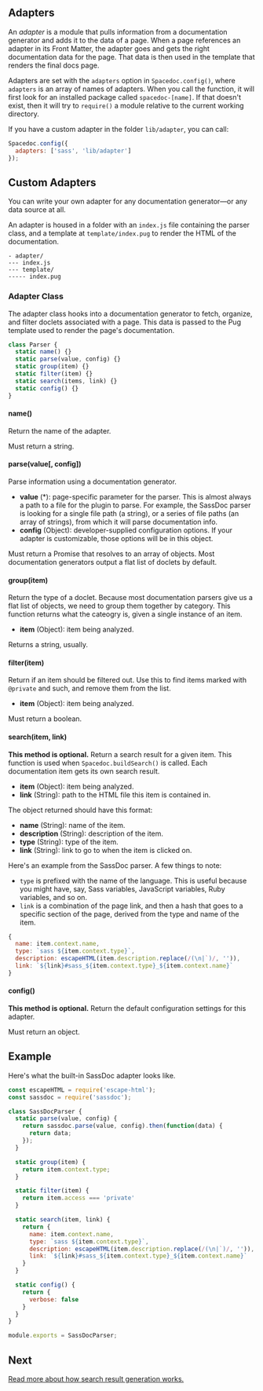 ## Adapters

An *adapter* is a module that pulls information from a documentation generator and adds it to the data of a page. When a page references an adapter in its Front Matter, the adapter goes and gets the right documentation data for the page. That data is then used in the template that renders the final docs page.

Adapters are set with the `adapters` option in `Spacedoc.config()`, where `adapters` is an array of names of adapters. When you call the function, it will first look for an installed package called `spacedoc-[name]`. If that doesn't exist, then it will try to `require()` a module relative to the current working directory.

If you have a custom adapter in the folder `lib/adapter`, you can call:

```js
Spacedoc.config({
  adapters: ['sass', 'lib/adapter']
});
```

## Custom Adapters

You can write your own adapter for any documentation generator&mdash;or any data source at all.

An adapter is housed in a folder with an `index.js` file containing the parser class, and a template at `template/index.pug` to render the HTML of the documentation.

```
- adapter/
--- index.js
--- template/
----- index.pug
```

### Adapter Class

The adapter class hooks into a documentation generator to fetch, organize, and filter doclets associated with a page. This data is passed to the Pug template used to render the page's documentation.

```js
class Parser {
  static name() {}
  static parse(value, config) {}
  static group(item) {}
  static filter(item) {}
  static search(items, link) {}
  static config() {}
}
```

#### name()

Return the name of the adapter.

Must return a string.

#### parse(value[, config])

Parse information using a documentation generator.

- **value** (\*): page-specific parameter for the parser. This is almost always a path to a file for the plugin to parse. For example, the SassDoc parser is looking for a single file path (a string), or a series of file paths (an array of strings), from which it will parse documentation info.
- **config** (Object): developer-supplied configuration options. If your adapter is customizable, those options will be in this object.

Must return a Promise that resolves to an array of objects. Most documentation generators output a flat list of doclets by default.

#### group(item)

Return the type of a doclet. Because most documentation parsers give us a flat list of objects, we need to group them together by category. This function returns what the cateogry is, given a single instance of an item.

- **item** (Object): item being analyzed.

Returns a string, usually.

#### filter(item)

Return if an item should be filtered out. Use this to find items marked with `@private` and such, and remove them from the list.

- **item** (Object): item being analyzed.

Must return a boolean.

#### search(item, link)

**This method is optional.** Return a search result for a given item. This function is used when `Spacedoc.buildSearch()` is called. Each documentation item gets its own search result.

- **item** (Object): item being analyzed.
- **link** (String): path to the HTML file this item is contained in.

The object returned should have this format:

- **name** (String): name of the item.
- **description** (String): description of the item.
- **type** (String): type of the item.
- **link** (String): link to go to when the item is clicked on.

Here's an example from the SassDoc parser. A few things to note:

- `type` is prefixed with the name of the language. This is useful because you might have, say, Sass variables, JavaScript variables, Ruby variables, and so on.
- `link` is a combination of the page link, and then a hash that goes to a specific section of the page, derived from the type and name of the item.

```js
{
  name: item.context.name,
  type: `sass ${item.context.type}`,
  description: escapeHTML(item.description.replace(/(\n|`)/, '')),
  link: `${link}#sass_${item.context.type}_${item.context.name}`
}
```

#### config()

**This method is optional.** Return the default configuration settings for this adapter.

Must return an object.

## Example

Here's what the built-in SassDoc adapter looks like.

```js
const escapeHTML = require('escape-html');
const sassdoc = require('sassdoc');

class SassDocParser {
  static parse(value, config) {
    return sassdoc.parse(value, config).then(function(data) {
      return data;
    });
  }

  static group(item) {
    return item.context.type;
  }

  static filter(item) {
    return item.access === 'private'
  }

  static search(item, link) {
    return {
      name: item.context.name,
      type: `sass ${item.context.type}`,
      description: escapeHTML(item.description.replace(/(\n|`)/, '')),
      link: `${link}#sass_${item.context.type}_${item.context.name}`
    }
  }

  static config() {
    return {
      verbose: false
    }
  }
}

module.exports = SassDocParser;
```

## Next

[Read more about how search result generation works.](search.md)
